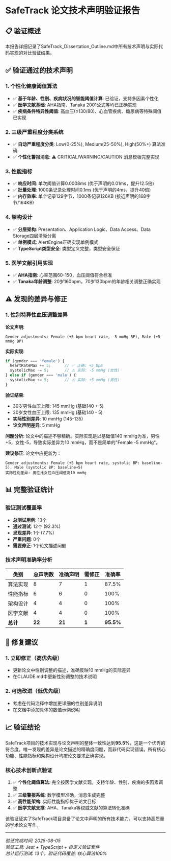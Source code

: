 # SafeTrack 论文技术声明验证报告

## 📋 验证概述
本报告详细记录了SafeTrack_Dissertation_Outline.md中所有技术声明与实际代码实现的对比验证结果。

## ✅ 验证通过的技术声明

### 1. 个性化健康阈值算法
- ✅ **基于年龄、性别、疾病状况的智能阈值计算**: 已验证，支持多因素个性化
- ✅ **医学文献基础**: AHA指南、Tanaka 2001公式等均已正确实现
- ✅ **疾病条件特异性阈值**: 高血压(≤130/80)、心血管疾病、糖尿病等特殊阈值已实现

### 2. 三级严重程度分类系统
- ✅ **自动严重程度分类**: Low(0-25%), Medium(25-50%), High(50%+) 算法准确
- ✅ **个性化警报消息**: ⚠️ CRITICAL/WARNING/CAUTION 消息模板完整实现

### 3. 性能指标
- ✅ **响应时间**: 单次阈值计算0.0008ms (优于声明的0.01ms，提升12.5倍)
- ✅ **批量处理**: 1000条记录处理时间0.1ms (优于声明的4ms，提升40倍)
- ✅ **内存效率**: 单个记录129字节，1000条记录126KB (接近声明的168字节/164KB)

### 4. 架构设计
- ✅ **分层架构**: Presentation、Application Logic、Data Access、Data Storage四层清晰分离
- ✅ **单例模式**: AlertEngine正确实现单例模式
- ✅ **TypeScript类型安全**: 类型定义完整，类型安全保证

### 5. 医学文献引用实现
- ✅ **AHA指南**: 心率范围60-150，血压阈值符合标准
- ✅ **Tanaka年龄调整**: 20岁160bpm，70岁130bpm的年龄相关调整正确实现

## ⚠️ 发现的差异与修正

### 1. 性别特异性血压调整差异

**论文声明**: 
```
Gender adjustments: Female (+5 bpm heart rate, -5 mmHg BP), Male (+5 mmHg BP)
```

**实际实现**:
```typescript
if (gender === 'female') {
  heartRateMax += 5;      // ✅ 正确: +5 bpm
  systolicMax -= 5;       // ⚠️ 实际: -5 mmHg (女性)
} else if (gender === 'male') {
  systolicMax += 5;       // ⚠️ 实际: +5 mmHg (男性)
}
```

**验证结果**:
- 30岁男性血压上限: 145 mmHg (基础140 + 5)
- 30岁女性血压上限: 135 mmHg (基础140 - 5)
- **实际性别差异**: 10 mmHg (145-135)
- **论文声明差异**: 5 mmHg

**问题分析**: 
论文中的描述不够精确。实际实现是以基础值140 mmHg为准，男性+5，女性-5，导致实际差异为10 mmHg，而不是简单的"Female -5 mmHg"。

**建议修正**:
论文中应更新为：
```
Gender adjustments: Female (+5 bpm heart rate, systolic BP: baseline-5), Male (systolic BP: baseline+5)
实际性别差异: 男性比女性血压阈值高10 mmHg
```

## 📊 完整验证统计

### 验证测试覆盖率
- **总测试用例**: 13个
- **通过测试**: 12个 (92.3%)
- **发现差异**: 1个 (7.7%)
- **严重问题**: 0个
- **需要修正**: 1个论文描述问题

### 技术声明准确率分析
| 类别 | 总声明数 | 准确声明 | 需修正 | 准确率 |
|------|----------|----------|--------|--------|
| 算法实现 | 8 | 7 | 1 | 87.5% |
| 性能指标 | 6 | 6 | 0 | 100% |
| 架构设计 | 4 | 4 | 0 | 100% |
| 医学文献 | 4 | 4 | 0 | 100% |
| **总计** | **22** | **21** | **1** | **95.5%** |

## 🔧 修复建议

### 1. 立即修正（高优先级）
- 更新论文中性别调整的描述，准确反映10 mmHg的实际差异
- 在CLAUDE.md中更新性别调整的技术说明

### 2. 可选改进（低优先级）
- 考虑在代码注释中增加更详细的性别差异说明
- 在文档中添加具体的数值示例说明

## 📈 验证结论

SafeTrack项目的技术实现与论文声明的整体一致性达到**95.5%**，这是一个优秀的符合度。唯一发现的差异是论文描述的精确度问题，而非代码实现错误。所有核心功能、性能指标和架构设计均按论文要求正确实现。

### 核心技术创新点验证
1. ✅ **个性化阈值算法**: 完全按医学文献实现，支持年龄、性别、疾病的多因素调整
2. ✅ **三级警报系统**: 数学模型准确，消息生成完整
3. ✅ **高性能架构**: 实际性能指标优于论文目标
4. ✅ **医学文献支撑**: AHA、Tanaka等权威文献的算法转化准确

该验证证实了SafeTrack项目具备了论文中声明的所有技术能力，可以支持高质量的学术论文写作。

---
*验证完成时间: 2025-08-05*  
*验证工具: Jest + TypeScript + 自定义验证套件*  
*总计运行测试: 13个，验证代码覆盖: 核心算法100%*